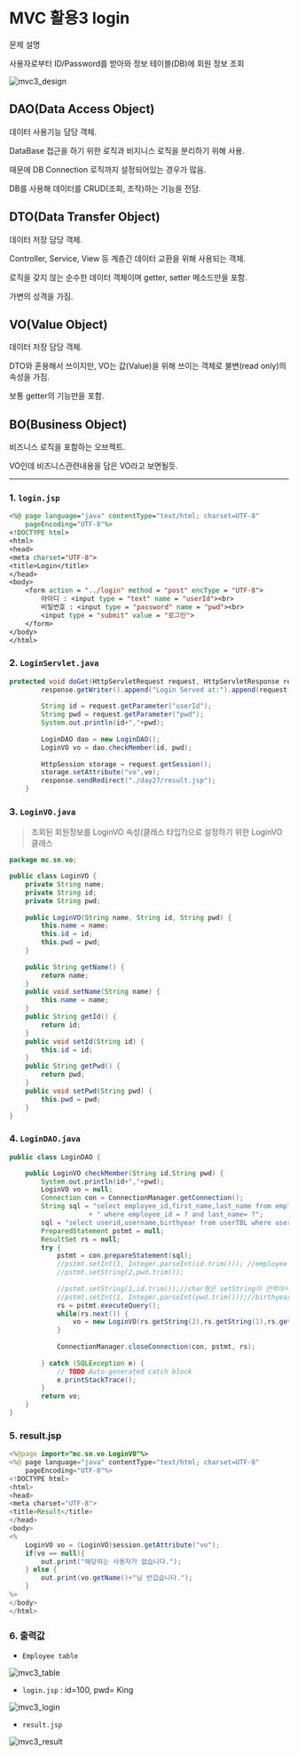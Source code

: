 # MVC 활용3 login

문제 설명

사용자로부터 ID/Password를 받아와 정보 테이블(DB)에 회원 정보 조회

![mvc3_design](../img/mvc3_design.png)

## DAO(Data Access Object)

데이터 사용기능 담당 객체. 

DataBase 접근을 하기 위한 로직과 비지니스 로직을 분리하기 위해 사용. 

때문에 DB Connection 로직까지 설정되어있는 경우가 많음. 

DB를 사용해 데이터를 CRUD(조회, 조작)하는 기능을 전담.



## DTO(Data Transfer Object)

데이터 저장 담당 객체. 

Controller, Service, View 등 계층간 데이터 교환을 위해 사용되는 객체. 

로직을 갖지 않는 순수한 데이터 객체이며 getter, setter 메소드만을 포함. 

가변의 성격을 가짐.



## VO(Value Object)

데이터 저장 담당 객체. 

DTO와 혼용해서 쓰이지만, VO는 값(Value)을 위해 쓰이는 객체로 불변(read only)의 속성을 가짐. 

보통 getter의 기능만을 포함.



## BO(Business Object)

비즈니스 로직을 포함하는 오브젝트. 

VO인데 비즈니스관련내용을 담은 VO라고 보면될듯.



---

### 1. `login.jsp`

```jsp
<%@ page language="java" contentType="text/html; charset=UTF-8"
    pageEncoding="UTF-8"%>
<!DOCTYPE html>
<html>
<head>
<meta charset="UTF-8">
<title>Login</title>
</head>
<body>
	<form action = "../login" method = "post" encType = "UTF-8">
		아이디 : <input type = "text" name = "userId"><br>
		비밀번호 : <input type = "password" name = "pwd"><br>
		<input type = "submit" value = "로그인">
	</form>
</body>
</html>
```



### 2. `LoginServlet.java`

```java
protected void doGet(HttpServletRequest request, HttpServletResponse response) throws ServletException, IOException {
		response.getWriter().append("Login Served at:").append(request.getContextPath());
		
		String id = request.getParameter("userId");
		String pwd = request.getParameter("pwd");
		System.out.println(id+","+pwd);
    
		LoginDAO dao = new LoginDAO();
		LoginVO vo = dao.checkMember(id, pwd);
		
		HttpSession storage = request.getSession();
		storage.setAttribute("vo",vo);
		response.sendRedirect("./day27/result.jsp");
	}
```



### 3. `LoginVO.java`

> 조회된 회원정보를 LoginVO 속성(클래스 타입?)으로 설정하기 위한 LoginVO 클래스

```java
package mc.sn.vo;

public class LoginVO {
	private String name;
	private String id;
	private String pwd;
	
	public LoginVO(String name, String id, String pwd) {
		this.name = name;
		this.id = id;
		this.pwd = pwd;
	}
	
	public String getName() {
		return name;
	}
	public void setName(String name) {
		this.name = name;
	}
	public String getId() {
		return id;
	}
	public void setId(String id) {
		this.id = id;
	}
	public String getPwd() {
		return pwd;
	}
	public void setPwd(String pwd) {
		this.pwd = pwd;
	}
}
```



### 4. `LoginDAO.java`

```java
public class LoginDAO {

	public LoginVO checkMember(String id,String pwd) {
		System.out.println(id+","+pwd);
		LoginVO vo = null;
		Connection con = ConnectionManager.getConnection();
		String sql = "select employee_id,first_name,last_name from employees "
					+ " where employee_id = ? and last_name= ?";
		sql = "select userid,username,birthyear from userTBL where userid = '"+id+"'";
		PreparedStatement pstmt = null;
		ResultSet rs = null;
		try {
			pstmt = con.prepareStatement(sql);
			//pstmt.setInt(1, Integer.parseInt(id.trim())); //employee
			//pstmt.setString(2,pwd.trim());
			
			//pstmt.setString(1,id.trim());//char형은 setString이 안먹어서 오류가 났다.
			//pstmt.setInt(1, Integer.parseInt(pwd.trim()));//birthyear은 숫자니까
			rs = pstmt.executeQuery();
			while(rs.next()) {
				vo = new LoginVO(rs.getString(2),rs.getString(1),rs.getString(3));//가져올땐 다 string가능
			}
			
			ConnectionManager.closeConnection(con, pstmt, rs);
			
		} catch (SQLException e) {
			// TODO Auto-generated catch block
			e.printStackTrace();
		}
		return vo;
	}
}
```



### 5. result.jsp

```java
<%@page import="mc.sn.vo.LoginVO"%>
<%@ page language="java" contentType="text/html; charset=UTF-8"
    pageEncoding="UTF-8"%>
<!DOCTYPE html>
<html>
<head>
<meta charset="UTF-8">
<title>Result</title>
</head>
<body>
<%	
	LoginVO vo = (LoginVO)session.getAttribute("vo");
	if(vo == null){
		out.print("해당하는 사용자가 없습니다.");
	} else {
		out.print(vo.getName()+"님 반갑습니다.");
	}
%>	
</body>
</html>
```



### 6. 출력값

- `Employee table`

![mvc3_table](../img/mvc3_table.png)

- `login.jsp` : id=100, pwd= King

![mvc3_login](../img/mvc3_login.png)



- `result.jsp`

![mvc3_result](../img/mvc3_result.png)

